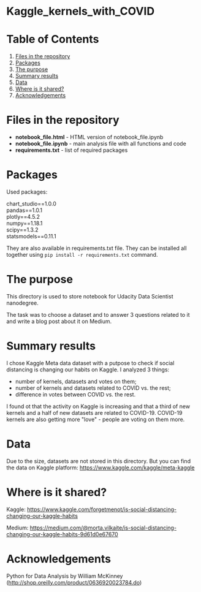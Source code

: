 # Kaggle_kernels_with_COVID

# Table of Contents

1. [Files in the repository](#files-in-the-repository)
2. [Packages](#packages)
3. [The purpose](#the-purpose)
4. [Summary results](#summary-results)
5. [Data](#data)
6. [Where is it shared?](#where-is-it-shared)
7. [Acknowledgements](#acknowledgements)

# Files in the repository

* **notebook_file.html** - HTML version of notebook_file.ipynb
* **notebook_file.ipynb** - main analysis file with all functions and code
* **requirements.txt** - list of required packages

# Packages

Used packages:

chart_studio==1.0.0<br>
pandas==1.0.1<br>
plotly==4.5.2<br>
numpy==1.18.1<br>
scipy==1.3.2<br>
statsmodels==0.11.1


They are also available in requirements.txt file. They can be installed all together using `pip install -r requirements.txt` command.

# The purpose

This directory is used to store notebook for Udacity Data Scientist nanodegree.

The task was to choose a dataset and to answer 3 questions related to it and write a blog post about it on Medium.

# Summary results

I chose Kaggle Meta data dataset with a putpose to check if social distancing is changing our habits on Kaggle. I analyzed 3 things:
* number of kernels, datasets and votes on them;
* number of kernels and datasets related to COVID vs. the rest;
* difference in votes between COVID vs. the rest.

I found ot that the activity on Kaggle is increasing and that a third of new kernels and a half of new datasets are related to COVID-19. COVID-19 kernels are also getting more "love" - people are voting on them more.

# Data

Due to the size, datasets are not stored in this directory. But you can find the data on Kaggle platform: https://www.kaggle.com/kaggle/meta-kaggle

# Where is it shared?

Kaggle: https://www.kaggle.com/forgetmenot/is-social-distancing-changing-our-kaggle-habits

Medium: https://medium.com/@morta.vilkaite/is-social-distancing-changing-our-kaggle-habits-9d61d0e67670

# Acknowledgements

Python for Data Analysis by William McKinney (http://shop.oreilly.com/product/0636920023784.do)
